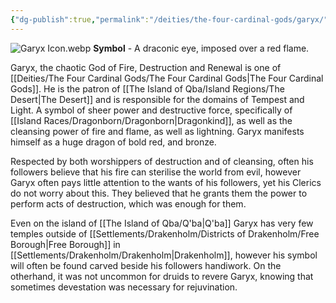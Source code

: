```yaml
---
{"dg-publish":true,"permalink":"/deities/the-four-cardinal-gods/garyx/"}
---
```


![Garyx Icon.webp](/img/user/zAttachments/Garyx%20Icon.webp)
**Symbol** - A draconic eye, imposed over a red flame.

Garyx, the chaotic God of Fire, Destruction and Renewal is one of [[Deities/The Four Cardinal Gods/The Four Cardinal Gods\|The Four Cardinal Gods]]. He is the patron of [[The Island of Qba/Island Regions/The Desert\|The Desert]] and is responsible for the domains of Tempest and Light. A symbol of sheer power and destructive force, specifically of [[Island Races/Dragonborn/Dragonborn\|Dragonkind]], as well as the cleansing power of fire and flame, as well as lightning. Garyx manifests himself as a huge dragon of bold red, and bronze. 

Respected by both worshippers of destruction and of cleansing, often his followers believe that his fire can sterilise the world from evil, however Garyx often pays little attention to the wants of his followers, yet his Clerics do not worry about this. They believed that he grants them the power to perform acts of destruction, which was enough for them. 

Even on the island of [[The Island of Qba/Q'ba\|Q'ba]] Garyx has very few temples outside of [[Settlements/Drakenholm/Districts of Drakenholm/Free Borough\|Free Borough]] in [[Settlements/Drakenholm/Drakenholm\|Drakenholm]], however his symbol will often be found carved beside his followers handiwork. On the otherhand, it was not uncommon for druids to revere Garyx, knowing that sometimes devestation was necessary for rejuvination.
